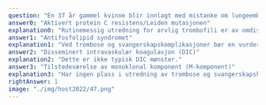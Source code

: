 ```yaml
---
question: "En 37 år gammel kvinne blir innlagt med mistanke om lungeemboli. Hun er tidligere frisk, men kan fortelle at hun tidligere har hatt to spontane aborter. Lungeemboli diagnosen verifiseres ved CT thorax. Blodprøver før start av behandling viser følgende verdier: Hvilken bakenforliggende tilstand bør man vurdere å utrede for?"
answer0: "Aktivert protein C resistens/Leiden mutasjonen"
explanation0: "Rutinemessig utredning for arvlig trombofili er av omdiskutert betydning."
answer1: "Antifosfolipid syndromet"
explanation1: "Ved trombose og svangerskapskomplikasjoner bør en vurdere å utrede for antifosfolipid syndromet. Eventuelt tilstedeværelse av lupus antikoagulantia forlenger fosfolipidavhengige koagulasjonstester inkludert APTT."
answer2: "Disseminert intravaskulær koagulasjon (DIC)"
explanation2: "Dette er ikke typisk DIC mønster."
answer3: "Tilstedeværelse av monoklonal komponent (M-komponent)"
explanation3: "Har ingen plass i utredning av trombose og svangerskapskomplikasjoner."
rightAnswer: 1
image: "./img/host2022/47.png"
---
```

